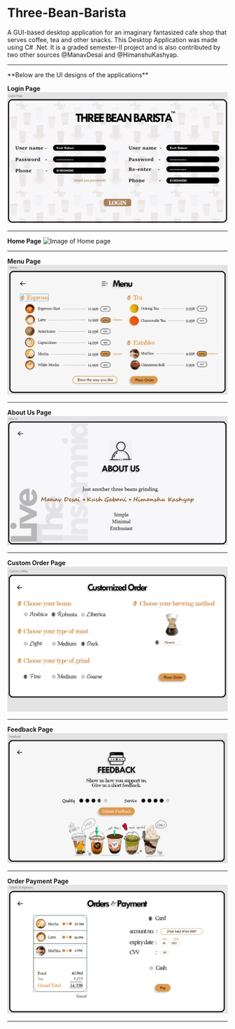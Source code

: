 # Three-Bean-Barista
A GUI-based desktop application for an imaginary fantasized cafe shop that serves coffee, tea and other snacks. This Desktop Application was made using C# .Net. It is a graded semester-II project and is also contributed by two other sources @ManavDesai and @HimanshuKashyap.

<hr>
**Below are the UI designs of the applications**

**Login Page**
![Image of LogIn page](https://github.com/KushGabani/Three-Bean-Barista/blob/master/TBB%20Screenshots/Login%20page.PNG)
<hr>

**Home Page**
![Image of Home page](https://github.com/KushGabani/Three-Bean-Barista/blob/master/TBB%20Screenshots/Home%Page.PNG)
<hr>

**Menu Page**
![Image of Menu page](https://github.com/KushGabani/Three-Bean-Barista/blob/master/TBB%20Screenshots/Menu.PNG)
<hr>

**About Us Page**
![Image of About Us page](https://github.com/KushGabani/Three-Bean-Barista/blob/master/TBB%20Screenshots/About%20us.PNG)
<hr>

**Custom Order Page**
![Image of Custom Order page](https://github.com/KushGabani/Three-Bean-Barista/blob/master/TBB%20Screenshots/CustomOrder.PNG)
<hr>

**Feedback Page**
![Image of Feedback page](https://github.com/KushGabani/Three-Bean-Barista/blob/master/TBB%20Screenshots/Feedback.PNG)
<hr>

**Order Payment Page**
![Image of Custom Order page](https://github.com/KushGabani/Three-Bean-Barista/blob/master/TBB%20Screenshots/OrderPayment.PNG)
<hr>
